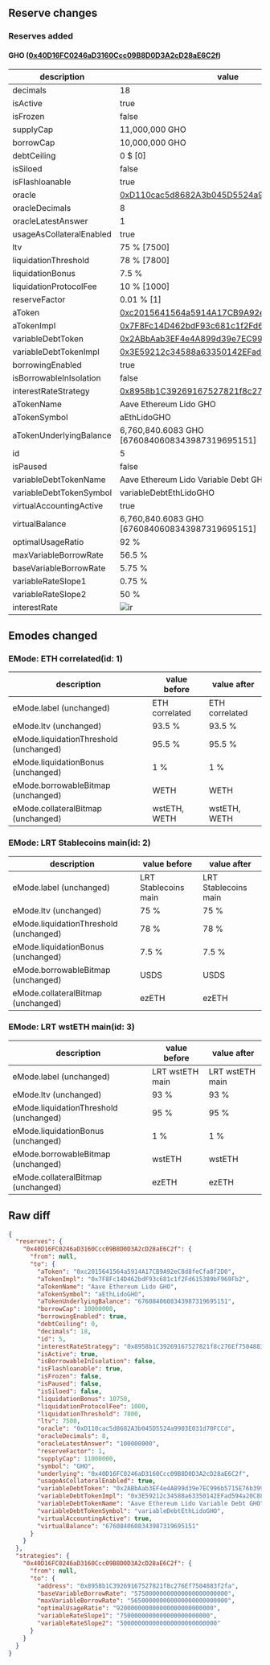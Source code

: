 ## Reserve changes

### Reserves added

#### GHO ([0x40D16FC0246aD3160Ccc09B8D0D3A2cD28aE6C2f](https://etherscan.io/address/0x40D16FC0246aD3160Ccc09B8D0D3A2cD28aE6C2f))

| description | value |
| --- | --- |
| decimals | 18 |
| isActive | true |
| isFrozen | false |
| supplyCap | 11,000,000 GHO |
| borrowCap | 10,000,000 GHO |
| debtCeiling | 0 $ [0] |
| isSiloed | false |
| isFlashloanable | true |
| oracle | [0xD110cac5d8682A3b045D5524a9903E031d70FCCd](https://etherscan.io/address/0xD110cac5d8682A3b045D5524a9903E031d70FCCd) |
| oracleDecimals | 8 |
| oracleLatestAnswer | 1 |
| usageAsCollateralEnabled | true |
| ltv | 75 % [7500] |
| liquidationThreshold | 78 % [7800] |
| liquidationBonus | 7.5 % |
| liquidationProtocolFee | 10 % [1000] |
| reserveFactor | 0.01 % [1] |
| aToken | [0xc2015641564a5914A17CB9A92eC8d8feCfa8f2D0](https://etherscan.io/address/0xc2015641564a5914A17CB9A92eC8d8feCfa8f2D0) |
| aTokenImpl | [0x7F8Fc14D462bdF93c681c1f2Fd615389bF969Fb2](https://etherscan.io/address/0x7F8Fc14D462bdF93c681c1f2Fd615389bF969Fb2) |
| variableDebtToken | [0x2ABbAab3EF4e4A899d39e7EC996b5715E76b399a](https://etherscan.io/address/0x2ABbAab3EF4e4A899d39e7EC996b5715E76b399a) |
| variableDebtTokenImpl | [0x3E59212c34588a63350142EFad594a20C88C2CEd](https://etherscan.io/address/0x3E59212c34588a63350142EFad594a20C88C2CEd) |
| borrowingEnabled | true |
| isBorrowableInIsolation | false |
| interestRateStrategy | [0x8958b1C39269167527821f8c276Ef7504883f2fa](https://etherscan.io/address/0x8958b1C39269167527821f8c276Ef7504883f2fa) |
| aTokenName | Aave Ethereum Lido GHO |
| aTokenSymbol | aEthLidoGHO |
| aTokenUnderlyingBalance | 6,760,840.6083 GHO [6760840608343987319695151] |
| id | 5 |
| isPaused | false |
| variableDebtTokenName | Aave Ethereum Lido Variable Debt GHO |
| variableDebtTokenSymbol | variableDebtEthLidoGHO |
| virtualAccountingActive | true |
| virtualBalance | 6,760,840.6083 GHO [6760840608343987319695151] |
| optimalUsageRatio | 92 % |
| maxVariableBorrowRate | 56.5 % |
| baseVariableBorrowRate | 5.75 % |
| variableRateSlope1 | 0.75 % |
| variableRateSlope2 | 50 % |
| interestRate | ![ir](https://dash.onaave.com/api/static?variableRateSlope1=7500000000000000000000000&variableRateSlope2=500000000000000000000000000&optimalUsageRatio=920000000000000000000000000&baseVariableBorrowRate=57500000000000000000000000&maxVariableBorrowRate=565000000000000000000000000) |


## Emodes changed

### EMode: ETH correlated(id: 1)

| description | value before | value after |
| --- | --- | --- |
| eMode.label (unchanged) | ETH correlated | ETH correlated |
| eMode.ltv (unchanged) | 93.5 % | 93.5 % |
| eMode.liquidationThreshold (unchanged) | 95.5 % | 95.5 % |
| eMode.liquidationBonus (unchanged) | 1 % | 1 % |
| eMode.borrowableBitmap (unchanged) | WETH | WETH |
| eMode.collateralBitmap (unchanged) | wstETH, WETH | wstETH, WETH |


### EMode: LRT Stablecoins main(id: 2)

| description | value before | value after |
| --- | --- | --- |
| eMode.label (unchanged) | LRT Stablecoins main | LRT Stablecoins main |
| eMode.ltv (unchanged) | 75 % | 75 % |
| eMode.liquidationThreshold (unchanged) | 78 % | 78 % |
| eMode.liquidationBonus (unchanged) | 7.5 % | 7.5 % |
| eMode.borrowableBitmap (unchanged) | USDS | USDS |
| eMode.collateralBitmap (unchanged) | ezETH | ezETH |


### EMode: LRT wstETH main(id: 3)

| description | value before | value after |
| --- | --- | --- |
| eMode.label (unchanged) | LRT wstETH main | LRT wstETH main |
| eMode.ltv (unchanged) | 93 % | 93 % |
| eMode.liquidationThreshold (unchanged) | 95 % | 95 % |
| eMode.liquidationBonus (unchanged) | 1 % | 1 % |
| eMode.borrowableBitmap (unchanged) | wstETH | wstETH |
| eMode.collateralBitmap (unchanged) | ezETH | ezETH |


## Raw diff

```json
{
  "reserves": {
    "0x40D16FC0246aD3160Ccc09B8D0D3A2cD28aE6C2f": {
      "from": null,
      "to": {
        "aToken": "0xc2015641564a5914A17CB9A92eC8d8feCfa8f2D0",
        "aTokenImpl": "0x7F8Fc14D462bdF93c681c1f2Fd615389bF969Fb2",
        "aTokenName": "Aave Ethereum Lido GHO",
        "aTokenSymbol": "aEthLidoGHO",
        "aTokenUnderlyingBalance": "6760840608343987319695151",
        "borrowCap": 10000000,
        "borrowingEnabled": true,
        "debtCeiling": 0,
        "decimals": 18,
        "id": 5,
        "interestRateStrategy": "0x8958b1C39269167527821f8c276Ef7504883f2fa",
        "isActive": true,
        "isBorrowableInIsolation": false,
        "isFlashloanable": true,
        "isFrozen": false,
        "isPaused": false,
        "isSiloed": false,
        "liquidationBonus": 10750,
        "liquidationProtocolFee": 1000,
        "liquidationThreshold": 7800,
        "ltv": 7500,
        "oracle": "0xD110cac5d8682A3b045D5524a9903E031d70FCCd",
        "oracleDecimals": 8,
        "oracleLatestAnswer": "100000000",
        "reserveFactor": 1,
        "supplyCap": 11000000,
        "symbol": "GHO",
        "underlying": "0x40D16FC0246aD3160Ccc09B8D0D3A2cD28aE6C2f",
        "usageAsCollateralEnabled": true,
        "variableDebtToken": "0x2ABbAab3EF4e4A899d39e7EC996b5715E76b399a",
        "variableDebtTokenImpl": "0x3E59212c34588a63350142EFad594a20C88C2CEd",
        "variableDebtTokenName": "Aave Ethereum Lido Variable Debt GHO",
        "variableDebtTokenSymbol": "variableDebtEthLidoGHO",
        "virtualAccountingActive": true,
        "virtualBalance": "6760840608343987319695151"
      }
    }
  },
  "strategies": {
    "0x40D16FC0246aD3160Ccc09B8D0D3A2cD28aE6C2f": {
      "from": null,
      "to": {
        "address": "0x8958b1C39269167527821f8c276Ef7504883f2fa",
        "baseVariableBorrowRate": "57500000000000000000000000",
        "maxVariableBorrowRate": "565000000000000000000000000",
        "optimalUsageRatio": "920000000000000000000000000",
        "variableRateSlope1": "7500000000000000000000000",
        "variableRateSlope2": "500000000000000000000000000"
      }
    }
  }
}
```
